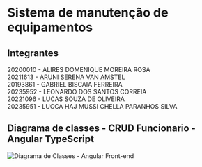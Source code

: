 # Sistema de manutenção de equipamentos
## Integrantes
20200010 - ALIRES DOMENIQUE MOREIRA ROSA<br>
20211613 - ARUNI SERENA VAN AMSTEL<br>
20193861 - GABRIEL BISCAIA FERREIRA<br>
20235952 - LEONARDO DOS SANTOS CORREIA<br>
20221096 - LUCAS SOUZA DE OLIVEIRA<br>
20235951 - LUCCA HAJ MUSSI CHELLA PARANHOS SILVA<br>

## Diagrama de classes - CRUD Funcionario - Angular TypeScript
![Diagrama de Classes - Angular Front-end](docs/web2_AngularDC.png)
